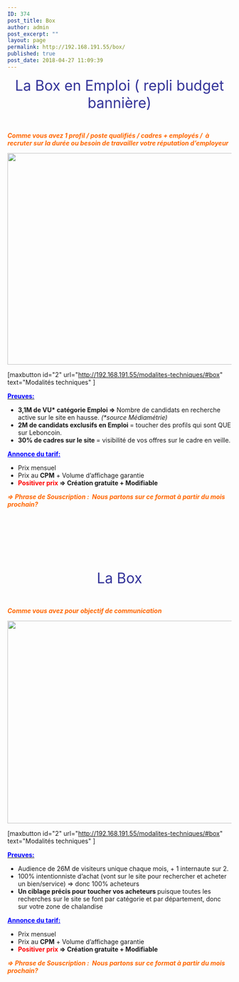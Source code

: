 ```yaml
---
ID: 374
post_title: Box
author: admin
post_excerpt: ""
layout: page
permalink: http://192.168.191.55/box/
published: true
post_date: 2018-04-27 11:09:39
---
```

<p id="box" style="text-align: center;"><span style="font-size: 24pt; color: #333399;">La Box en Emploi ( repli budget bannière)</span></p>
&nbsp;

<span style="color: #ff6600;"><b><i>Comme vous avez 1 profil / poste qualifiés / cadres + employés /  à recruter sur la durée ou besoin de travailler votre réputation d’employeur</i></b></span>

<a href="/wp-content/uploads/2018/05/Box1.png"><img class="aligncenter size-full wp-image-481" src="/wp-content/uploads/2018/05/Box1.png" alt="" width="1596" height="475" /></a>

[maxbutton id="2" url="http://192.168.191.55/modalites-techniques/#box" text="Modalités techniques" ]

<span style="text-decoration: underline;"><span style="color: #0000ff;"><strong>Preuves:</strong></span></span>
<ul>
 	<li><b>3,1M de VU* catégorie Emploi =&gt; </b>Nombre de candidats en recherche active sur le site en hausse. <i>(*source Médiamétrie)</i></li>
 	<li><b>2M de candidats exclusifs en Emploi </b>= toucher des profils qui sont QUE sur Leboncoin.</li>
 	<li><b>30% de cadres sur le site </b>= visibilité de vos offres sur le cadre en veille.</li>
</ul>
<span style="color: #0000ff;"><strong><span style="text-decoration: underline;">Annonce du tarif:</span></strong></span>
<ul>
 	<li>Prix mensuel</li>
 	<li>Prix au <b>CPM</b> + Volume d’affichage garantie</li>
 	<li><b><span style="color: #ff0000;">Positiver prix</span> =&gt; </b><b>Création gratuite + Modifiable</b></li>
</ul>
<span style="color: #ff6600;"><b><i>=&gt; Phrase de Souscription :  </i></b><b><i>Nous partons sur ce format à partir du mois prochain?</i></b></span>

&nbsp;

&nbsp;

&nbsp;

&nbsp;
<p id="box_bus" style="text-align: center;"><span style="font-size: 24pt; color: #333399;">La Box</span></p>
&nbsp;

<span style="color: #ff6600;"><b><i>Comme vous avez pour objectif de communication</i></b></span>

<a href="/wp-content/uploads/2018/05/Box_bus1.png"><img class="aligncenter size-full wp-image-482" src="/wp-content/uploads/2018/05/Box_bus1.png" alt="" width="1593" height="455" /></a>

[maxbutton id="2" url="http://192.168.191.55/modalites-techniques/#box" text="Modalités techniques" ]

<span style="text-decoration: underline;"><span style="color: #0000ff;"><strong>Preuves:</strong></span></span>
<ul>
 	<li>Audience de 26M de visiteurs unique chaque mois, + 1 internaute sur 2.</li>
 	<li>100% intentionniste d’achat (vont sur le site pour rechercher et acheter un bien/service) =&gt; donc 100% acheteurs</li>
 	<li><b>Un ciblage précis pour toucher vos acheteurs </b>puisque toutes les recherches sur le site se font par catégorie et par département, donc sur votre zone de chalandise</li>
</ul>
<span style="color: #0000ff;"><strong><span style="text-decoration: underline;">Annonce du tarif:</span></strong></span>
<ul>
 	<li>Prix mensuel</li>
 	<li>Prix au <b>CPM</b> + Volume d’affichage garantie</li>
 	<li><b><span style="color: #ff0000;">Positiver prix</span> =&gt; </b><b>Création gratuite + Modifiable</b></li>
</ul>
<span style="color: #ff6600;"><b><i>=&gt; Phrase de Souscription :  </i></b><b><i>Nous partons sur ce format à partir du mois prochain?</i></b></span>